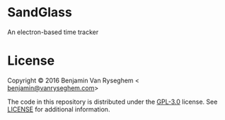 # SandGlass
An electron-based time tracker


# License

Copyright :copyright: 2016 Benjamin Van Ryseghem < benjamin@vanryseghem.com>

The code in this repository is distributed under the [GPL-3.0](http://www.gnu.org/licenses/gpl-3.0.en.html) license. See [LICENSE](LICENSE) for additional information.
